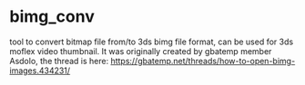 # bimg_conv
tool to convert bitmap file from/to 3ds bimg file format, can be used for 3ds moflex video thumbnail.
It was originally created by gbatemp member Asdolo, the thread is here:
https://gbatemp.net/threads/how-to-open-bimg-images.434231/
